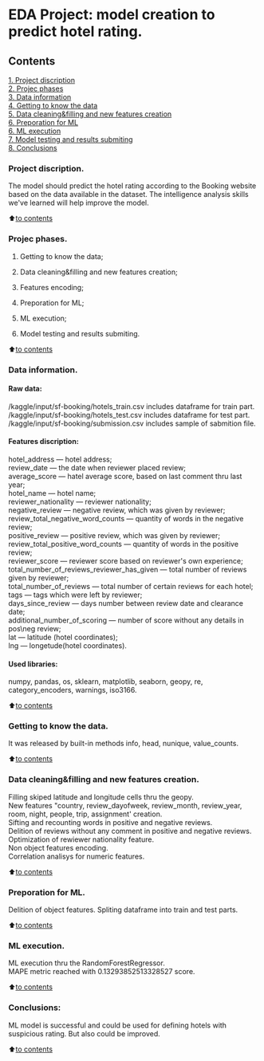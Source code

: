 # EDA Project: model creation to predict hotel rating.

## Contents  
[1. Project discription](https://github.com/Lepnik/data_science_lnv/blob/main/EDA%20Project/README.md#Project-discription)  
[2. Projec phases](https://github.com/Lepnik/data_science_lnv/blob/main/EDA%20Project/README.md#Projec-phases)  
[3. Data information](https://github.com/Lepnik/data_science_lnv/blob/main/EDA%20Project/README.md#Data-information)  
[4. Getting to know the data](https://github.com/Lepnik/data_science_lnv/blob/main/EDA%20Project/README.md#Getting-to-know-the-data)  
[5. Data cleaning&filling and new features creation](https://github.com/Lepnik/data_science_lnv/blob/main/EDA%20Project/README.md#Data-cleaning&filling-and-new-features-creation)  
[6. Preporation for ML](https://github.com/Lepnik/data_science_lnv/blob/main/EDA%20Project/README.md#Preporation-for-ML)    
[6. ML execution](https://github.com/Lepnik/data_science_lnv/blob/main/EDA%20Project/README.md#ML-execution)  
[7. Model testing and results submiting](https://github.com/Lepnik/data_science_lnv/blob/main/EDA%20Project/README.md#Model-testing-and-results-submiting)  
[8. Conclusions](https://github.com/Lepnik/data_science_lnv/blob/main/EDA%20Project/README.md#Conclusions)


### Project discription.    
The model should predict the hotel rating according to the Booking website based on the data available in the dataset. The intelligence analysis skills we've learned will help improve the model.

:arrow_up:[to contents](https://github.com/Lepnik/data_science_lnv/blob/main/EDA%20Project/README.md#Contents)


### Projec phases.
1. Getting to know the data;

2. Data cleaning&filling and new features creation;

3. Features encoding;

4. Preporation for ML;

5. ML execution;

6. Model testing and results submiting.


:arrow_up:[to contents](https://github.com/Lepnik/data_science_lnv/blob/main/EDA%20Project/README.md#Contents)

### Data information.
#### Raw data:
/kaggle/input/sf-booking/hotels_train.csv includes dataframe for train part.  
/kaggle/input/sf-booking/hotels_test.csv includes dataframe for test part.  
/kaggle/input/sf-booking/submission.csv includes sample of sabmition file.  

#### Features discription:
hotel_address — hotel address;  
review_date — the date when reviewer placed review;  
average_score — hatel average score, based on last comment thru last year;  
hotel_name — hotel name;  
reviewer_nationality — reviewer nationality;  
negative_review — negative review, which was given by reviewer;  
review_total_negative_word_counts — quantity of words in the negative review;  
positive_review — positive review, which was given by reviewer;  
review_total_positive_word_counts — quantity of words in the positive review;  
reviewer_score — reviewer score based on reviewer's own experience;  
total_number_of_reviews_reviewer_has_given — total number of reviews given by reviewer;  
total_number_of_reviews — total number of certain reviews for each hotel;  
tags — tags which were left by reviewer;  
days_since_review — days number between review date and clearance date;  
additional_number_of_scoring — number of score without any details in pos\neg review;  
lat — latitude (hotel coordinates);  
lng — longetude(hotel coordinates).  

#### Used libraries:
numpy, pandas, os, sklearn, matplotlib, seaborn, geopy, re, category_encoders, warnings, iso3166.
  
:arrow_up:[to contents](https://github.com/Lepnik/data_science_lnv/blob/main/EDA%20Project/README.md#Contents)


### Getting to know the data.  
It was released by built-in methods info, head, nunique, value_counts.

:arrow_up:[to contents](https://github.com/Lepnik/data_science_lnv/blob/main/EDA%20Project/README.md#Contents)


### Data cleaning&filling and new features creation.
Filling skiped latitude and longitude cells thru the geopy.  
New features "country, review_dayofweek, review_month, review_year, room, night, people, trip, assignment' creation.  
Sifting and recounting words in positive and negative reviews.  
Delition of reviews without any comment in positive and negative reviews.  
Optimization of rewiewer nationality feature.   
Non object features encoding.  
Correlation analisys for numeric features.  

:arrow_up:[to contents](https://github.com/Lepnik/data_science_lnv/blob/main/EDA%20Project/README.md#Contents)


### Preporation for ML.
Delition of object features. 
Spliting dataframe into train and test parts.

:arrow_up:[to contents](https://github.com/Lepnik/data_science_lnv/blob/main/EDA%20Project/README.md#Contents)

### ML execution.
ML execution thru the RandomForestRegressor.  
MAPE metric reached with 0.13293852513328527 score.

:arrow_up:[to contents](https://github.com/Lepnik/data_science_lnv/blob/main/EDA%20Project/README.md#Contents)


### Conclusions:  
ML model is successful and could be used for defining hotels with suspicious rating. But also could be improved.

:arrow_up:[to contents](https://github.com/Lepnik/data_science_lnv/blob/main/EDA%20Projec/README.md#Contents)
